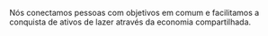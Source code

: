 Nós conectamos pessoas com objetivos em comum e facilitamos a conquista de ativos de lazer através da economia compartilhada.
